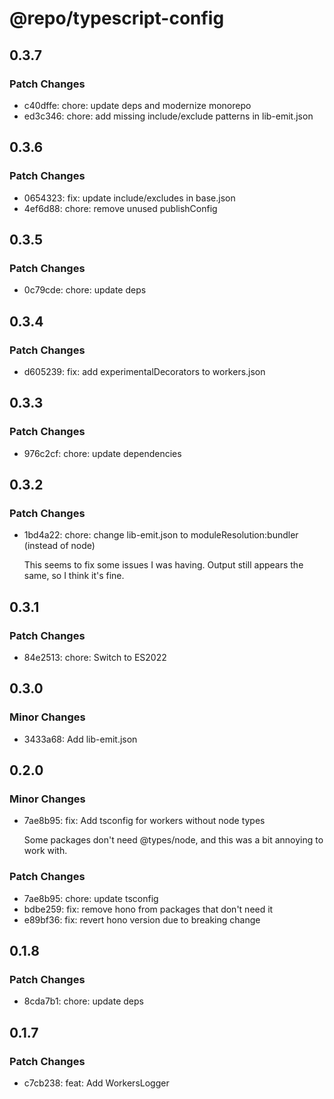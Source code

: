 # @repo/typescript-config

## 0.3.7

### Patch Changes

- c40dffe: chore: update deps and modernize monorepo
- ed3c346: chore: add missing include/exclude patterns in lib-emit.json

## 0.3.6

### Patch Changes

- 0654323: fix: update include/excludes in base.json
- 4ef6d88: chore: remove unused publishConfig

## 0.3.5

### Patch Changes

- 0c79cde: chore: update deps

## 0.3.4

### Patch Changes

- d605239: fix: add experimentalDecorators to workers.json

## 0.3.3

### Patch Changes

- 976c2cf: chore: update dependencies

## 0.3.2

### Patch Changes

- 1bd4a22: chore: change lib-emit.json to moduleResolution:bundler (instead of node)

  This seems to fix some issues I was having. Output still appears the same, so I think it's fine.

## 0.3.1

### Patch Changes

- 84e2513: chore: Switch to ES2022

## 0.3.0

### Minor Changes

- 3433a68: Add lib-emit.json

## 0.2.0

### Minor Changes

- 7ae8b95: fix: Add tsconfig for workers without node types

  Some packages don't need @types/node, and this was a bit annoying to work with.

### Patch Changes

- 7ae8b95: chore: update tsconfig
- bdbe259: fix: remove hono from packages that don't need it
- e89bf36: fix: revert hono version due to breaking change

## 0.1.8

### Patch Changes

- 8cda7b1: chore: update deps

## 0.1.7

### Patch Changes

- c7cb238: feat: Add WorkersLogger
